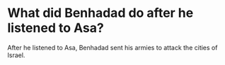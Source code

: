 # What did Benhadad do after he listened to Asa?

After he listened to Asa, Benhadad sent his armies to attack the cities of Israel.
